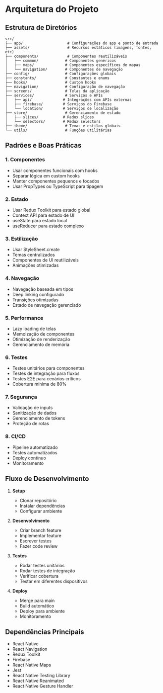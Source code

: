 # Arquitetura do Projeto

## Estrutura de Diretórios

```
src/
├── app/                    # Configurações do app e ponto de entrada
├── assets/                 # Recursos estáticos (imagens, fontes, etc)
├── components/             # Componentes reutilizáveis
│   ├── common/            # Componentes genéricos
│   ├── maps/              # Componentes específicos de mapas
│   └── navigation/        # Componentes de navegação
├── config/                # Configurações globais
├── constants/             # Constantes e enums
├── hooks/                 # Custom hooks
├── navigation/            # Configuração de navegação
├── screens/               # Telas da aplicação
├── services/              # Serviços e APIs
│   ├── api/              # Integrações com APIs externas
│   ├── firebase/         # Serviços do Firebase
│   └── location/         # Serviços de localização
├── store/                 # Gerenciamento de estado
│   ├── slices/           # Redux slices
│   └── selectors/        # Redux selectors
├── theme/                 # Temas e estilos globais
└── utils/                 # Funções utilitárias
```

## Padrões e Boas Práticas

### 1. Componentes
- Usar componentes funcionais com hooks
- Separar lógica em custom hooks
- Manter componentes pequenos e focados
- Usar PropTypes ou TypeScript para tipagem

### 2. Estado
- Usar Redux Toolkit para estado global
- Context API para estado de UI
- useState para estado local
- useReducer para estado complexo

### 3. Estilização
- Usar StyleSheet.create
- Temas centralizados
- Componentes de UI reutilizáveis
- Animações otimizadas

### 4. Navegação
- Navegação baseada em tipos
- Deep linking configurado
- Transições otimizadas
- Estado de navegação gerenciado

### 5. Performance
- Lazy loading de telas
- Memoização de componentes
- Otimização de renderização
- Gerenciamento de memória

### 6. Testes
- Testes unitários para componentes
- Testes de integração para fluxos
- Testes E2E para cenários críticos
- Cobertura mínima de 80%

### 7. Segurança
- Validação de inputs
- Sanitização de dados
- Gerenciamento de tokens
- Proteção de rotas

### 8. CI/CD
- Pipeline automatizado
- Testes automatizados
- Deploy contínuo
- Monitoramento

## Fluxo de Desenvolvimento

1. **Setup**
   - Clonar repositório
   - Instalar dependências
   - Configurar ambiente

2. **Desenvolvimento**
   - Criar branch feature
   - Implementar feature
   - Escrever testes
   - Fazer code review

3. **Testes**
   - Rodar testes unitários
   - Rodar testes de integração
   - Verificar cobertura
   - Testar em diferentes dispositivos

4. **Deploy**
   - Merge para main
   - Build automático
   - Deploy para ambiente
   - Monitoramento

## Dependências Principais

- React Native
- React Navigation
- Redux Toolkit
- Firebase
- React Native Maps
- Jest
- React Native Testing Library
- React Native Reanimated
- React Native Gesture Handler 